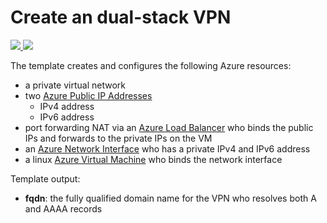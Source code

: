 # Create an dual-stack VPN

<a href="https://portal.azure.com/#create/Microsoft.Template/uri/https%3A%2F%2Fraw.githubusercontent.com%2Fcorlib%2Fvpn%2Ftest%2FAzure%2Fazuredeploy.json" target="_blank">
    <img src="https://azuredeploy.net/deploybutton.png"/>
</a>
<a href="http://armviz.io/#/?load=https%3A%2F%2Fraw.githubusercontent.com%2Fcorlib%2Fvpn%2Ftest%2FAzure%2Fazuredeploy.json" target="_blank">
    <img src="http://armviz.io/visualizebutton.png"/>
</a>

The template creates and configures the following Azure resources:

- a private virtual network
- two [Azure Public IP Addresses](https://docs.microsoft.com/azure/virtual-network/virtual-network-ip-addresses-overview-arm)
  - IPv4 address
  - IPv6 address
- port forwarding NAT via an [Azure Load Balancer](https://docs.microsoft.com/azure/load-balancer/load-balancer-overview) who binds the public IPs and forwards to the private IPs on the VM
- an [Azure Network Interface](https://docs.microsoft.com/azure/virtual-network/virtual-network-network-interface-vm) who has a private IPv4 and IPv6 address
- a linux [Azure Virtual Machine](https://docs.microsoft.com/azure/virtual-machines/linux/overview) who binds the network interface

Template output:

- **fqdn**: the fully qualified domain name for the VPN who resolves both A and AAAA records